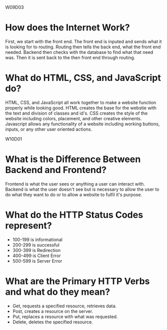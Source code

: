 W09D03

# **How does the Internet Work?**

First, we start with the front end. The front end is inputed and sends what it is looking for to routing. Routing then tells the back end, what the front end needed. Backend then checks with the database to find what that need was. Then it is sent back to the then front end through routing.

# **What do HTML, CSS, and JavaScript do?**

HTML, CSS, and JavaScript all work together to make a website function properly while looking good. HTML creates the base for the webstie with the text and division of classes and id's. CSS creates the style of the website including colors, placement, and other creative elements. Javascript allows any functionality of a website including working buttons, inputs, or any other user oriented actions.

W10D01

# **What is the Difference Between Backend and Frontend?**

Frontend is what the user sees or anything a user can interact with. Backend is what the user doesn't see but is necessary to allow the user to do what they want to do or to allow a website to fulfil it's purpose. 

# **What do the HTTP Status Codes represent?**

- 100-199 is informational
- 200-299 is successful
- 300-399 is Redirection 
- 400-499 is Client Error
- 500-599 is Server Error

# **What are the Primary HTTP Verbs and what do they mean?**

- Get, requests a specified resource, retrieves data.
- Post, creates a resource on the server.
- Put, replaces a resource with what was requested. 
- Delete, deletes the specified resource. 